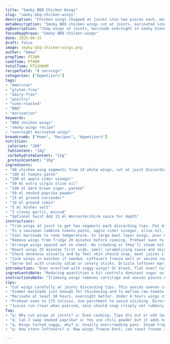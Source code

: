 ```yaml
---
title: "Smoky BBQ Chicken Wings"
slug: "smoky-bbq-chicken-wings"
description: "Chicken wings chopped at joints into two pieces each, marinated overnight in a tangy, smoky blend featuring tomato paste, apple cider vinegar, olive oil, dark brown sugar, smoked paprika, coriander, cumin, salt, and fresh garlic. Oven-roasted until the skin crisps and meat juices run clear. Yields 48 wing pieces, gluten-free, dairy-free, nut-free. A savory, smoky flavor with a subtle heat and balance of sweetness and acidity. Prep includes chopping, simmering sauce to thicken, long marination for depth, and roasting in batches to maintain crispness."
metaDescription: "Smoky BBQ chicken wings cut at joints, marinated long in tangy, smoky sauce with tomato paste and spices, then roasted crisp. Gluten, dairy, nut-free."
ogDescription: "Chop wings at joints, marinade overnight in smoky blend with paprika and garlic, roast until crispy skin snaps and juices run clear. Crisp edges guaranteed."
focusKeyphrase: "Smoky BBQ chicken wings"
date: 2025-08-15
draft: false
image: smoky-bbq-chicken-wings.png
author: "Emma"
prepTime: PT20M
cookTime: PT40M
totalTime: PT12H60M
recipeYield: "8 servings"
categories: ["Appetizers"]
tags:
- "American"
- "gluten-free"
- "dairy-free"
- "poultry"
- "oven-roasted"
- "BBQ"
- "marination"
keywords:
- "BBQ chicken wings"
- "smoky wings recipe"
- "overnight marinated wings"
breadcrumb: ["Home", "Recipes", "Appetizers"]
nutrition: 
 calories: "280"
 fatContent: "18g"
 carbohydrateContent: "12g"
 proteinContent: "20g"
ingredients:
- "48 chicken wing segments from 24 whole wings, cut at joint discarding tips"
- "100 ml tomato paste"
- "100 ml apple cider vinegar"
- "50 ml extra virgin olive oil"
- "100 ml dark brown sugar, packed"
- "50 ml smoked paprika powder"
- "15 ml ground coriander"
- "10 ml ground cumin"
- "5 ml kosher salt"
- "3 cloves garlic, minced"
- "Optional twist Add 15 ml Worcestershire sauce for depth"
instructions:
- "Trim wings at joint to get two segments each discarding tips. Pat dry well to prep for marinade absorbency."
- "In a saucepan combine tomato paste, apple cider vinegar, olive oil, dark brown sugar, smoked paprika, coriander, cumin, salt, minced garlic, and Worcestershire. Bring to gentle boil stirring to evenly meld sugars and spices. Reduce heat and simmer about 6 minutes. Look for thickened texture and aroma turning dense and smoky."
- "Cool marinade to room temperature. In large bowl layer wings, pour marinade over and stir with hands till every piece coated. Cover tightly, refrigerate minimum 10 hours preferably overnight. Marination crucial for tender, flavor penetration."
- "Remove wings from fridge 20 minutes before cooking. Preheat oven to 175 Celsius (350 Fahrenheit). Line baking sheets with parchment for easy cleanup and crisp edges."
- "Arrange wings spaced out on sheet. No crowding or they'll steam not roast. Insert oven rack in middle."
- "Roast wings 25 minutes first side, smell caramelizing sauce and skin tightening. Flip; cook another 15 minutes for golden edges and juices running clear when pierced. Flip carefully to avoid tearing skin."
- "Check doneness visually and by feel skin should snap, meat juices clear. If unsure, 5 more minutes can be added but watch not to dry out."
- "Cook wings in batches if needed. Leftovers freeze well or second round baked straight from frozen with slight time bump."
- "Serve hot with crunchy salad or celery sticks. Drizzle leftover marinade simmered separately for sauce but never reused raw."
introduction: "Ever wrestled with soggy wings? Or bland, flat ones? Cutting at joints discards those useless tips - waste but key for uniform cooking. Marinating long lets acids and sugars soften muscle fibers while spices sink in deep. Tomato paste more concentrated than ketchup, lends rich umami backbone. Swapped wine vinegar for apple cider for sharper tang but balanced with brown sugar’s molasses notes. Smoked paprika replaces chili powder here - more warmth, less bite. Garlic melds but doesn’t overpower; add fresh minced not powder for punch. Roasting uncovered helps skin snap; don’t crowd pan or you’ll steam instead. Flip halfway, aroma changes tell you when. Leftover wings? Freeze raw or bake frozen; reheating sucks but at least saves time. Learned this after many soggy batches; patience is key."
ingredientsNote: "Reducing quantities a bit controls dominant sugar so wings don’t burn. Dark brown sugar vital for deep molasses flavor, but light brown or even honey works as substitutes with adjusted time to prevent burning. Apple cider vinegar stronger than white; you can swap with white wine vinegar for milder bite or lemon juice but reduce by 20% acidity ratio. Replaced chili powder with smoked paprika for smoky complexity without aggressive heat; add cayenne if you want punch. Worcestershire optional but adds rich complexity and slight tang. Olive oil chosen for smoke point and smooth flavor, vegetable oil can sub in if preferred. Garlic fresh, never powder here - oxidizes differently. Salt levels flexible, kosher salt recommended for even distribution. Always taste marinade before chilling; balance acidity and sweetness carefully. If too thick, thin with splash of water."
instructionsNote: "Trimming wings removes cartilage and uneven pieces ensuring uniform cooking time and bite size. Using hands to coat wings in marinade vital for coverage; wear gloves if preferred as mixture stains and smells linger. Simmering sauce not just to mix but to slightly cook garlic and thicken base – raw paste would taste flat and harsh. Cooling before marinating prevents partially cooking meat early. Patience on the fridge step critical - less than 8 hours yields bland wings, more than 16 no added benefit. Preheat oven well; hot start helps skin crisp. Use parchment to prevent sticking and ease cleanup but directly on rack leads to faster browning – tradeoff here. Don’t crowd wings; moisture trapped equals soggy skin. Flip with tongs carefully to keep skin intact, wings tend to tear. Visual cues: deep amber edges, slight charring spots, aroma changes from raw to toasted spices. Doneness tested by juices clear when pierced. Rest briefly before serving to reabsorb juices. Batches keep texture consistent, don’t rush all at once."
tips:
- "Cut wings carefully at joints discarding tips. This avoids uneven cooks and weird textures. Important for uniform size to keep timing consistent; no guesswork. Pat dry well before marinade. Moisture kills crispness. Use hands to coat wings thoroughly; stirring won’t get even coverage, marinade gets everywhere with hands but gloves if scent bothers."
- "Simmer marinade just enough for thickening and to mellow raw tomato paste. Garlic cooks slightly here; raw garlic tastes harsh. Watch closely or sauce thickens too much. If too thick, splash water to loosen. Worcestershire optional but adds depth, skip if no strong taste like anchovy or soy. Adjust sugar balance — brown sugar packs molasses, sweeter than white so reduce if needed."
- "Marinate at least 10 hours, overnight better. Under 8 hours wings stay bland. Over 16 no noticeable benefit. Keep cold, covered tightly. Long marination lets acids soften meat, sugars caramelize during roasting. Remove from fridge 20 minutes before cooking to avoid cold centers and uneven roast. Let wings come close to room temp but not sit out."
- "Preheat oven to 175 Celsius. Use parchment to avoid sticking. Direct on rack browns faster but might stick or drip mess. Do batches if needed; overcrowding traps steam, kills crisp edges. Roast wings spaced out. Flip carefully halfway, listen for skin tightening sounds, smell caramelizing sugars. Flip with tongs gently, skin tears easy. Visual cue deep amber edges with tiny charring give smoky hint."
- "Juices run clear when pierced, skin should snap crisply not rubbery or soggy. If unsure add 5-minute increments but watch dryness. Roast batches to keep texture consistent – no rushing all wings at once. Leftovers freeze best raw; bake frozen next time with +5 min cook time. Drizzle sauce simmered separately with leftover marinade never raw; raw has bacteria risk. Crunchy salad sides or celery cuts fat feel."
faq:
- "q: Why cut wings at joints? a: Even cooking. Tips dry out or odd textures. Joint cut means consistent size and better crisp. Saves guesswork on doneness. Also discard those little useless tips that add no flavor or texture."
- "q: Can I swap smoked paprika? a: Yes use chili powder but it adds heat not smoky warmth. Cayenne optional for spice kick. Without smoked flavor wings taste more like plain BBQ. Without Worcestershire still fine but sauce lacks tangy depth."
- "q: Wings turned soggy, why? a: Usually overcrowding pans. Steam trapped under crowded wings equals soggy skin not crisp. Another cause excess marinade dripping under wings. Pat dry before roasting, space out pieces. Oven temp must be steady for good roast edges."
- "q: How store leftovers? a: Raw wings freeze best; can roast frozen adding few min. Cooked wings last 3-4 days fridge, reheat in oven for crisp, not microwave. Sauce keep separate, simmer before serving. Avoid reusing raw marinade for safety."

---
```

